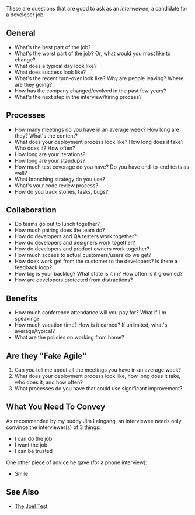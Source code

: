 These are questions that are good to ask as an *interviewee*, a candidate for a developer job.

General
-------

* What's the best part of the job?
* What's the worst part of the job? Or, what would you most like to change?
* What does a typical day look like?
* What does success look like?
* What's the recent turn-over look like? Why are people leaving? Where are they going?
* How has the company changed/evolved in the past few years?
* What's the next step in the interview/hiring process?

Processes
---------

* How many meetings do you have in an average week? How long are they? What's the content?
* What does your deployment process look like? How long does it take? Who does it? How often?
* How long are your iterations?
* How long are your standups?
* How much test coverage do you have? Do you have end-to-end tests as well?
* What branching strategy do you use?
* What's your code review process?
* How do you track stories, tasks, bugs?

Collaboration
-------------

* Do teams go out to lunch together?
* How much pairing does the team do?
* How do developers and QA testers work together?
* How do developers and designers work together?
* How do developers and product owners work together?
* How much access to actual customers/users do we get?
* How does work get from the customer to the developers? Is there a feedback loop?
* How big is your backlog? What state is it in? How often is it groomed?
* How are developers protected from distractions?

Benefits
--------

* How much conference attendance will you pay for? What if I'm speaking?
* How much vacation time? How is it earned? If unlimited, what's average/typical?
* What are the policies on working from home?


Are they "Fake Agile"
---------------------

1. Can you tell me about all the meetings you have in an average week?
2. What does your deployment process look like, how long does it take, who does it, and how often?
3. What processes do you have that could use significant improvement?


What You Need To Convey
-----------------------

As recommended by my buddy Jim Leingang, an interviewee needs only convince the interviewer(s) of 3 things:

* I can do the job
* I want the job
* I can be trusted

One other piece of advice he gave (for a phone interview):

* Smile


See Also
--------

* [The Joel Test](https://www.joelonsoftware.com/2000/08/09/the-joel-test-12-steps-to-better-code/)

